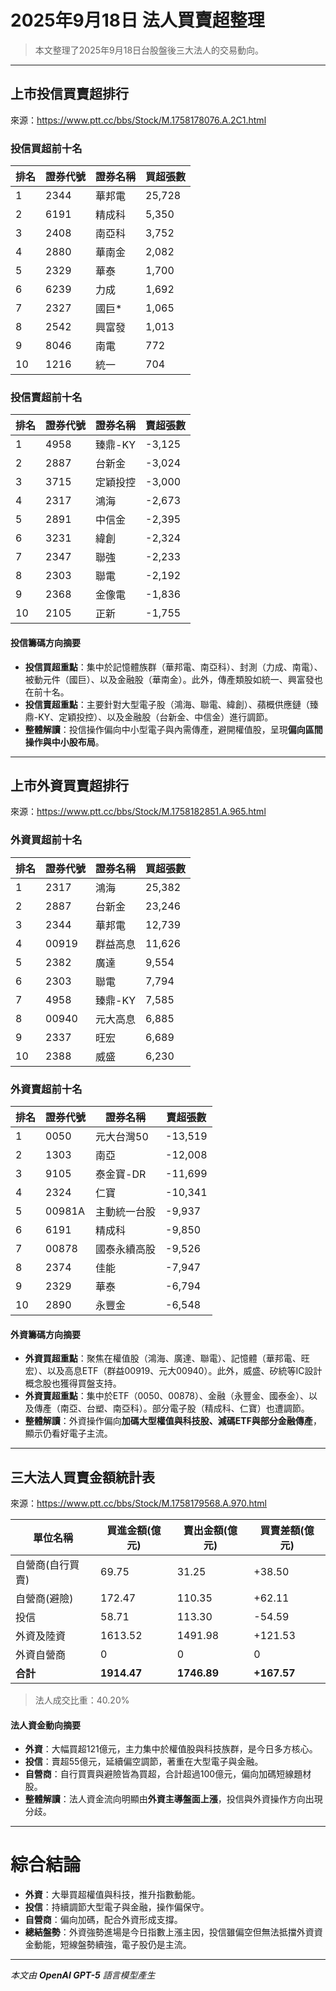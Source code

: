 # 2025年9月18日 法人買賣超整理

>本文整理了2025年9月18日台股盤後三大法人的交易動向。

---

## 上市投信買賣超排行
來源：<https://www.ptt.cc/bbs/Stock/M.1758178076.A.2C1.html>

### 投信買超前十名
| 排名 | 證券代號 | 證券名稱 | 買超張數 |
|------|----------|----------|----------|
| 1    | 2344     | 華邦電   | 25,728   |
| 2    | 6191     | 精成科   | 5,350    |
| 3    | 2408     | 南亞科   | 3,752    |
| 4    | 2880     | 華南金   | 2,082    |
| 5    | 2329     | 華泰     | 1,700    |
| 6    | 6239     | 力成     | 1,692    |
| 7    | 2327     | 國巨*    | 1,065    |
| 8    | 2542     | 興富發   | 1,013    |
| 9    | 8046     | 南電     | 772      |
| 10   | 1216     | 統一     | 704      |

### 投信賣超前十名
| 排名 | 證券代號 | 證券名稱   | 賣超張數 |
|------|----------|------------|----------|
| 1    | 4958     | 臻鼎-KY    | -3,125   |
| 2    | 2887     | 台新金     | -3,024   |
| 3    | 3715     | 定穎投控   | -3,000   |
| 4    | 2317     | 鴻海       | -2,673   |
| 5    | 2891     | 中信金     | -2,395   |
| 6    | 3231     | 緯創       | -2,324   |
| 7    | 2347     | 聯強       | -2,233   |
| 8    | 2303     | 聯電       | -2,192   |
| 9    | 2368     | 金像電     | -1,836   |
| 10   | 2105     | 正新       | -1,755   |

#### 投信籌碼方向摘要
- **投信買超重點**：集中於記憶體族群（華邦電、南亞科）、封測（力成、南電）、被動元件（國巨）、以及金融股（華南金）。此外，傳產類股如統一、興富發也在前十名。  
- **投信賣超重點**：主要針對大型電子股（鴻海、聯電、緯創）、蘋概供應鏈（臻鼎-KY、定穎投控）、以及金融股（台新金、中信金）進行調節。  
- **整體解讀**：投信操作偏向中小型電子與內需傳產，避開權值股，呈現**偏向區間操作與中小股布局**。

---

## 上市外資買賣超排行
來源：<https://www.ptt.cc/bbs/Stock/M.1758182851.A.965.html>

### 外資買超前十名
| 排名 | 證券代號 | 證券名稱   | 買超張數 |
|------|----------|------------|----------|
| 1    | 2317     | 鴻海       | 25,382   |
| 2    | 2887     | 台新金     | 23,246   |
| 3    | 2344     | 華邦電     | 12,739   |
| 4    | 00919    | 群益高息   | 11,626   |
| 5    | 2382     | 廣達       | 9,554    |
| 6    | 2303     | 聯電       | 7,794    |
| 7    | 4958     | 臻鼎-KY    | 7,585    |
| 8    | 00940    | 元大高息   | 6,885    |
| 9    | 2337     | 旺宏       | 6,689    |
| 10   | 2388     | 威盛       | 6,230    |

### 外資賣超前十名
| 排名 | 證券代號 | 證券名稱     | 賣超張數 |
|------|----------|--------------|----------|
| 1    | 0050     | 元大台灣50   | -13,519  |
| 2    | 1303     | 南亞         | -12,008  |
| 3    | 9105     | 泰金寶-DR    | -11,699  |
| 4    | 2324     | 仁寶         | -10,341  |
| 5    | 00981A   | 主動統一台股 | -9,937   |
| 6    | 6191     | 精成科       | -9,850   |
| 7    | 00878    | 國泰永續高股 | -9,526   |
| 8    | 2374     | 佳能         | -7,947   |
| 9    | 2329     | 華泰         | -6,794   |
| 10   | 2890     | 永豐金       | -6,548   |

#### 外資籌碼方向摘要
- **外資買超重點**：聚焦在權值股（鴻海、廣達、聯電）、記憶體（華邦電、旺宏）、以及高息ETF（群益00919、元大00940）。此外，威盛、矽統等IC設計概念股也獲得買盤支持。  
- **外資賣超重點**：集中於ETF（0050、00878）、金融（永豐金、國泰金）、以及傳產（南亞、台塑、南亞科）。部分電子股（精成科、仁寶）也遭調節。  
- **整體解讀**：外資操作偏向**加碼大型權值與科技股、減碼ETF與部分金融傳產**，顯示仍看好電子主流。

---

## 三大法人買賣金額統計表
來源：<https://www.ptt.cc/bbs/Stock/M.1758179568.A.970.html>

| 單位名稱         | 買進金額(億元) | 賣出金額(億元) | 買賣差額(億元) |
|------------------|----------------|----------------|----------------|
| 自營商(自行買賣) | 69.75          | 31.25          | +38.50         |
| 自營商(避險)     | 172.47         | 110.35         | +62.11         |
| 投信             | 58.71          | 113.30         | -54.59         |
| 外資及陸資       | 1613.52        | 1491.98        | +121.53        |
| 外資自營商       | 0              | 0              | 0              |
| **合計**         | **1914.47**    | **1746.89**    | **+167.57**    |

> 法人成交比重：40.20%

#### 法人資金動向摘要
- **外資**：大幅買超121億元，主力集中於權值股與科技族群，是今日多方核心。  
- **投信**：賣超55億元，延續偏空調節，著重在大型電子與金融。  
- **自營商**：自行買賣與避險皆為買超，合計超過100億元，偏向加碼短線題材股。  
- **整體解讀**：法人資金流向明顯由**外資主導盤面上漲**，投信與外資操作方向出現分歧。

---

# 綜合結論
- **外資**：大舉買超權值與科技，推升指數動能。  
- **投信**：持續調節大型電子與金融，操作偏保守。  
- **自營商**：偏向加碼，配合外資形成支撐。  
- **總結盤勢**：外資強勢進場是今日指數上漲主因，投信雖偏空但無法抵擋外資資金動能，短線盤勢續強，電子股仍是主流。

---

*本文由 **OpenAI GPT-5** 語言模型產生*
